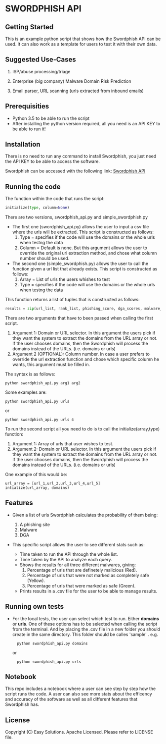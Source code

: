 # SWORDPHISH API

## Getting Started
This is an example python script that shows how the Swordphish API can be used. It can also work as a template for users to test it with their own data.  

## Suggested Use-Cases
  1. ISP/abuse processing/triage

  2. Enterprise (big company) Malware Domain Risk Prediction

  3. Email parser, URL scanning (urls extracted from inbound emails)

## Prerequisities
 * Python 3.5 to be able to run the script
 * After installing the python version required, all you need is an API KEY to be able to run it!

## Installation
There is no need to run any command to install Swordphish, you just need the API KEY to be able to access the software.

Swordphish can be accessed with the following link: [Swordphish API](https://api.easysol.io/swordphish/)


## Running the code
The function within the code that runs the script:
```python
initialize(type, column=None)
```
There are two versions, swordphish_api.py and simple_swordphish.py
* The first one (swordphish_api.py) allows the user to input a csv file where the urls will be extracted. This script is constructed as follows:
    1. Type = specifies if the code will use the domains or the whole urls when testng the data
    2. Column = Default is none. But this argument allows the user to override the original url extraction method, and chose what column number should be used.
* The second one (simple_swordphish.py) allows the user to call the function given a url list that already exists. This script is constructed as follows:
    1. Array = List of urls the users whishes to test 
    2. Type = specifies if the code will use the domains or the whole urls when testng the data

This function returns a list of tuples that is constructed as follows:
```python
results = zip(url_list, rank_list, phishing_score, dga_scores, malware_score)
```

There are two arguments that have to been passed when calling the first script.
  1. Argument 1: Domain or URL selector. In this argument the users pick if they want the system to extract the domains from the URL array or not. If the user chooses domains, then the Swordphish will process the domains instead of the URLs. (i.e. domains or urls)
  2. Argument 2 (OPTIONAL): Column number. In case a user prefers to override the url extraction function and chose which specific column he wants, this argument must be filled in.  

The syntax is as follows:
```
python swordphish_api.py arg1 arg2
```
Some examples are:
```
python swordphish_api.py urls
```
or
```
python swordphish_api.py urls 4
```

To run the second script all you need to do is to call the initialize(array,type) function:
  1. Argument 1: Array of urls that user wishes to test.
  2. Argument 2: Domain or URL selector. In this argument the users pick if they want the system to extract the domains from the URL array or not. If the user chooses domains, then the Swordphish will process the domains instead of the URLs. (i.e. domains or urls) 

One example of this would be:
```
url_array = [url_1,url_2,url_3,url_4,url_5]
intialize(url_array, domains)
```

## Features
* Given a list of urls Swordphish calculates the probability of them being:
    1. A phishing site
    2. Malware
    3. DGA

* This specific script allows the user to see different stats such as:
  * Time taken to run the API through the whole list.
  * Time taken by the API to analyze each query.
  * Shows the results for all three different malwares, giving:
    1. Percentage of urls that are definetely malicious (Red).
    2. Percentage of urls that were not marked as completely safe (Yellow).
    3. Percentage of urls that were marked as safe (Green).
  * Prints results in a .csv file for the user to be able to manage results.

## Running own tests
* For the local tests, the user can select which test to run. Either **domains** or **urls**. One of these options has to be selected when calling the script from the terminal. And by placing the .csv file in a new folder you should create in the same directory. This folder should be calles 'sample' . e.g.  
  ```
    python swordphish_api.py domains
  ```
    or
  ```
    python swordphish_api.py urls 
  ```

## Notebook
This repo includes a notebook where a user can see step by step how the script runs the code. A user can also see more stats about the efficency and accuracy of the software as well as all different features that Swordphish has. 

## License
Copyright (C) Easy Solutions. Apache Licensed. Please refer to LICENSE file.

